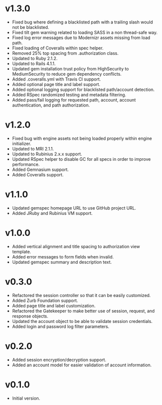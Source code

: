 # v1.3.0

* Fixed bug where defining a blacklisted path with a trailing slash would not be blacklisted.
* Fixed tilt gem warning related to loading SASS in a non thread-safe way.
* Fixed log error messages due to Modernizr assets missing from load path.
* Fixed loading of Coveralls within spec helper.
* Removed 25% top spacing from .authorization class.
* Updated to Ruby 2.1.2.
* Updated to Rails 4.1.1.
* Updated gem installation trust policy from HighSecurity to MediumSecurity to reduce gem dependency conflicts.
* Added .coveralls.yml with Travis CI support.
* Added optional page title and label support.
* Added optional logging support for blacklisted path/account detection.
* Added RSpec randomized testing and metadata filtering.
* Added pass/fail logging for requested path, account, account authentication, and path authorization.

# v1.2.0

* Fixed bug with engine assets not being loaded properly within engine initializer.
* Updated to MRI 2.1.1.
* Updated to Rubinius 2.x.x support.
* Updated RSpec helper to disable GC for all specs in order to improve performance.
* Added Gemnasium support.
* Added Coveralls support.

# v1.1.0

* Updated gemspec homepage URL to use GitHub project URL.
* Added JRuby and Rubinius VM support.

# v1.0.0

* Added vertical alignment and title spacing to authorization view template.
* Added error messages to form fields when invalid.
* Updated gemspec summary and description text.

# v0.3.0

* Refactored the session controller so that it can be easily customized.
* Added Zurb Foundation support.
* Added page title and label customization.
* Refactored the Gatekeeper to make better use of session, request, and response objects.
* Updated the account object to be able to validate session credentials.
* Added login and password log filter parameters.

# v0.2.0

* Added session encryption/decryption support.
* Added an account model for easier validation of account information.

# v0.1.0

* Initial version.

